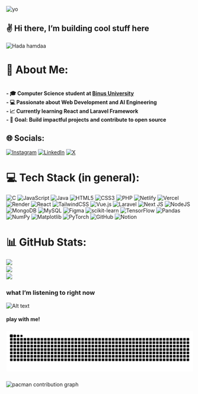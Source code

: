 ![yo](https://media1.tenor.com/m/xlmPrelanVgAAAAC/regalt-interesting.gif)
## ✌️ Hi there, I’m building cool stuff here
![Hada hamdaa](/Hadahamdaa/img/github-header-banner%20(1).png)

<!-- ## 🚀 About Me
- 🎓 **Computer Science** student at [Binus University](https://binus.ac.id/program/computer-science-software-engineering/)
- 💻 Passionate about Web Development and AI Engineering 
- 📈 Currently learning **React** and **Laravel Framework**
- 🎯 **Goal**: Build impactful projects and contribute to open source   -->

# 💫 About Me:
#### <br>- 🎓 **Computer Science** student at [Binus University](https://binus.ac.id/program/computer-science-software-engineering/)<br>- 💻 Passionate about Web Development and AI Engineering <br>- 📈 Currently learning **React** and **Laravel Framework**<br>- 🎯 **Goal**: Build impactful projects and contribute to open source  


## 🌐 Socials:
[![Instagram](https://img.shields.io/badge/Instagram-%23E4405F.svg?logo=Instagram&logoColor=white)](https://instagram.com/hadahamdaa) [![LinkedIn](https://img.shields.io/badge/LinkedIn-%230077B5.svg?logo=linkedin&logoColor=white)](www.linkedin.com/in/mochamad-hada-hamda-mocsya-4404b228a) [![X](https://img.shields.io/badge/X-black.svg?logo=X&logoColor=white)](https://x.com/@HadaHamda) 

# 💻 Tech Stack (in general):
![C](https://img.shields.io/badge/c-%2300599C.svg?style=for-the-badge&logo=c&logoColor=white) ![JavaScript](https://img.shields.io/badge/javascript-%23323330.svg?style=for-the-badge&logo=javascript&logoColor=%23F7DF1E) ![Java](https://img.shields.io/badge/java-%23ED8B00.svg?style=for-the-badge&logo=openjdk&logoColor=white) ![HTML5](https://img.shields.io/badge/html5-%23E34F26.svg?style=for-the-badge&logo=html5&logoColor=white) ![CSS3](https://img.shields.io/badge/css3-%231572B6.svg?style=for-the-badge&logo=css3&logoColor=white)  ![PHP](https://img.shields.io/badge/php-%23777BB4.svg?style=for-the-badge&logo=php&logoColor=white) ![Netlify](https://img.shields.io/badge/netlify-%23000000.svg?style=for-the-badge&logo=netlify&logoColor=#00C7B7) ![Vercel](https://img.shields.io/badge/vercel-%23000000.svg?style=for-the-badge&logo=vercel&logoColor=white) ![Render](https://img.shields.io/badge/Render-%46E3B7.svg?style=for-the-badge&logo=render&logoColor=white) ![React](https://img.shields.io/badge/react-%2320232a.svg?style=for-the-badge&logo=react&logoColor=%2361DAFB)  ![TailwindCSS](https://img.shields.io/badge/tailwindcss-%2338B2AC.svg?style=for-the-badge&logo=tailwind-css&logoColor=white) ![Vue.js](https://img.shields.io/badge/vue.js-%2335495e.svg?style=for-the-badge&logo=vuedotjs&logoColor=%234FC08D) ![Laravel](https://img.shields.io/badge/laravel-%23FF2D20.svg?style=for-the-badge&logo=laravel&logoColor=white) ![Next JS](https://img.shields.io/badge/Next-black?style=for-the-badge&logo=next.js&logoColor=white) ![NodeJS](https://img.shields.io/badge/node.js-6DA55F?style=for-the-badge&logo=node.js&logoColor=white) ![MongoDB](https://img.shields.io/badge/MongoDB-%234ea94b.svg?style=for-the-badge&logo=mongodb&logoColor=white) ![MySQL](https://img.shields.io/badge/mysql-4479A1.svg?style=for-the-badge&logo=mysql&logoColor=white) ![Figma](https://img.shields.io/badge/figma-%23F24E1E.svg?style=for-the-badge&logo=figma&logoColor=white) ![scikit-learn](https://img.shields.io/badge/scikit--learn-%23F7931E.svg?style=for-the-badge&logo=scikit-learn&logoColor=white) ![TensorFlow](https://img.shields.io/badge/TensorFlow-%23FF6F00.svg?style=for-the-badge&logo=TensorFlow&logoColor=white) ![Pandas](https://img.shields.io/badge/pandas-%23150458.svg?style=for-the-badge&logo=pandas&logoColor=white) ![NumPy](https://img.shields.io/badge/numpy-%23013243.svg?style=for-the-badge&logo=numpy&logoColor=white) ![Matplotlib](https://img.shields.io/badge/Matplotlib-%23ffffff.svg?style=for-the-badge&logo=Matplotlib&logoColor=black) ![PyTorch](https://img.shields.io/badge/PyTorch-%23EE4C2C.svg?style=for-the-badge&logo=PyTorch&logoColor=white) ![GitHub](https://img.shields.io/badge/github-%23121011.svg?style=for-the-badge&logo=github&logoColor=white) ![Notion](https://img.shields.io/badge/Notion-%23000000.svg?style=for-the-badge&logo=notion&logoColor=white) 
# 📊 GitHub Stats:
![](https://github-readme-stats.vercel.app/api?username=Hadahamdaa&theme=shades-of-purple&hide_border=false&include_all_commits=true&count_private=true)<br/>
![](https://nirzak-streak-stats.vercel.app/?user=Hadahamdaa&theme=shades-of-purple&hide_border=false)<br/>
![](https://github-readme-stats.vercel.app/api/top-langs/?username=Hadahamdaa&theme=shades-of-purple&hide_border=false&include_all_commits=true&count_private=true&layout=compact)


### what I’m listening to right now
![Alt text](https://spotify-recently-played-readme.vercel.app/api?user=21oybodklta5urjc3lhghwuty)

#### play with me!
###

<img src="https://raw.githubusercontent.com/Hadahamdaa/Hadahamdaa/output/snake.svg" alt="Snake animation" />

###

<picture>
  <source media="(prefers-color-scheme: dark)" srcset="https://raw.githubusercontent.com/Hadahamdaa/Hadahamdaa/output/pacman-contribution-graph-dark.svg">
  <source media="(prefers-color-scheme: light)" srcset="https://raw.githubusercontent.com/Hadahamdaa/Hadahamdaa/output/pacman-contribution-graph.svg">
  <img alt="pacman contribution graph" src="https://raw.githubusercontent.com/Hadahamdaa/Hadahamdaa/output/pacman-contribution-graph.svg">
</picture>
